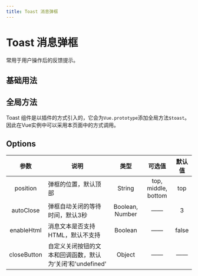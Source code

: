 ```yaml
---
title: Toast 消息弹框
---
```


# Toast 消息弹框

常用于用户操作后的反馈提示。

## 基础用法

<ClientOnly>
  <toast-demo1></toast-demo1>
</ClientOnly>

## 全局方法

Toast 组件是以插件的方式引入的，它会为`Vue.prototype`添加全局方法`$toast`。
因此在Vue实例中可以采用本页面中的方式调用。

## Options

参数 | 说明 | 类型 | 可选值 | 默认值
:-:| - | :-: | :-: | :-: 
position | 弹框的位置，默认顶部 | String | top, middle, bottom | top
autoClose | 弹框自动关闭的等待时间，默认3秒 | Boolean, Number | —— | 3
enableHtml | 消息文本是否支持HTML，默认不支持 | Boolean | —— | false
closeButton | 自定义关闭按钮的文本和回调函数，默认为‘关闭’和'undefined' | Object | —— | ——
